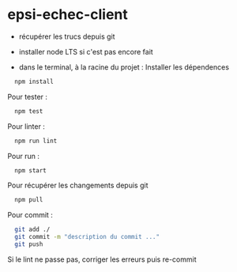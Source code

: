 # epsi-echec-client

- récupérer les trucs depuis git
- installer node LTS si c'est pas encore fait

- dans le terminal, à la racine du projet :
Installer les dépendences
``` bash
  npm install
```

Pour tester :

``` bash
  npm test
```



Pour linter :

``` bash
  npm run lint
```

Pour run :

``` bash
  npm start
```

Pour récupérer les changements depuis git

``` bash
  npm pull
```

Pour commit :

``` bash
  git add ./
  git commit -m "description du commit ..."
  git push
```
Si le lint ne passe pas, corriger les erreurs puis re-commit
